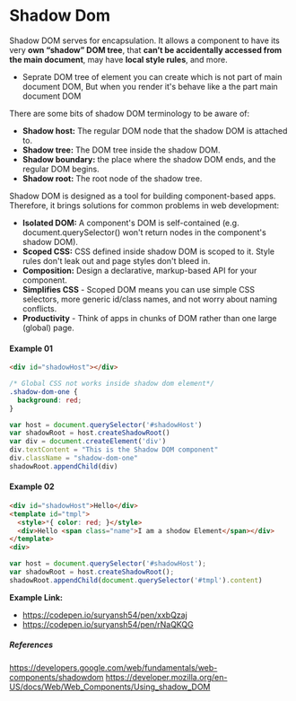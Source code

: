 # Shadow Dom
Shadow DOM serves for encapsulation. It allows a component to have its very **own “shadow” DOM tree**, that **can’t be accidentally accessed from the main document**, may have **local style rules**, and more.

- Seprate DOM tree of element you can create which is not part of main document DOM, But when you render it's behave like a the part main document DOM

There are some bits of shadow DOM terminology to be aware of:
- **Shadow host:** The regular DOM node that the shadow DOM is attached to.
- **Shadow tree:** The DOM tree inside the shadow DOM.
- **Shadow boundary:** the place where the shadow DOM ends, and the regular DOM begins.
- **Shadow root:** The root node of the shadow tree.

Shadow DOM is designed as a tool for building component-based apps. Therefore, it brings solutions for common problems in web development:

- **Isolated DOM:** A component's DOM is self-contained (e.g. document.querySelector() won't return nodes in the component's shadow DOM).
- **Scoped CSS:** CSS defined inside shadow DOM is scoped to it. Style rules don't leak out and page styles don't bleed in.
- **Composition:** Design a declarative, markup-based API for your component.
- **Simplifies CSS** - Scoped DOM means you can use simple CSS selectors, more generic id/class names, and not worry about naming conflicts.
- **Productivity** - Think of apps in chunks of DOM rather than one large (global) page.

#### Example 01
```html
<div id="shadowHost"></div>
```

```css
/* Global CSS not works inside shadow dom element*/
.shadow-dom-one {
  background: red;
}
```

```javascript
var host = document.querySelector('#shadowHost')
var shadowRoot = host.createShadowRoot()
var div = document.createElement('div')
div.textContent = "This is the Shadow DOM component"
div.className = "shadow-dom-one"
shadowRoot.appendChild(div)
```

#### Example 02
```html
<div id="shadowHost">Hello</div>
<template id="tmpl">
  <style>*{ color: red; }</style>
  <div>Hello <span class="name">I am a shodow Element</span></div>
</template>
<div>
```

```javascript
var host = document.querySelector('#shadowHost');
var shadowRoot = host.createShadowRoot();
shadowRoot.appendChild(document.querySelector('#tmpl').content)
```

**Example Link:** 
- https://codepen.io/suryansh54/pen/xxbQzaj
- https://codepen.io/suryansh54/pen/rNaQKQG

##### References
https://developers.google.com/web/fundamentals/web-components/shadowdom
https://developer.mozilla.org/en-US/docs/Web/Web_Components/Using_shadow_DOM
